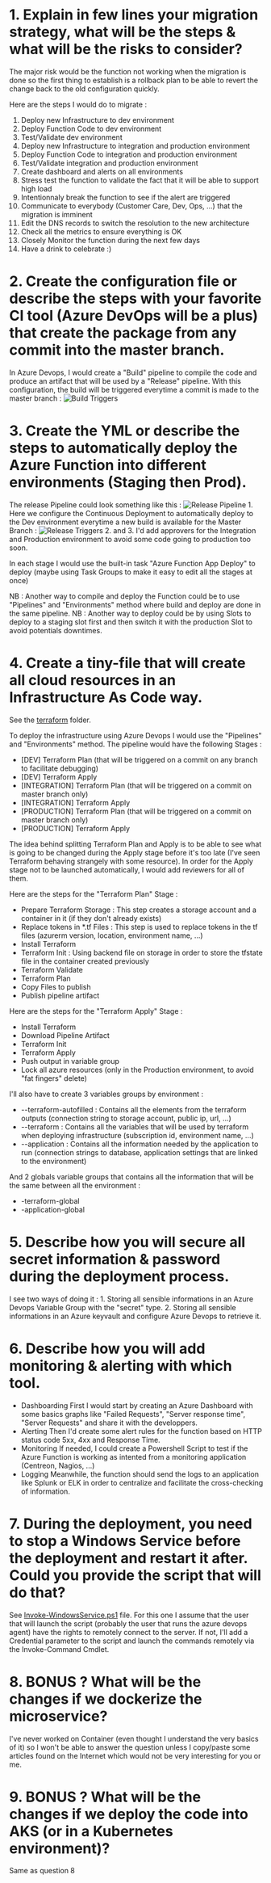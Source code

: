 # 1. Explain in few lines your migration strategy, what will be the steps & what will be the risks to consider?
The major risk would be the function not working when the migration is done so the first thing to establish is a rollback plan to be able to revert the change back to the old configuration quickly. 

Here are the steps I would do to migrate : 
1. Deploy new Infrastructure to dev environment
2. Deploy Function Code to dev environment
3. Test/Validate dev environment
4. Deploy new Infrastructure to integration and production environment
5. Deploy Function Code to integration and production environment
6. Test/Validate integration and production environment
7. Create dashboard and alerts on all environments
8. Stress test the function to validate the fact that it will be able to support high load
9. Intentionnaly break the function to see if the alert are triggered
10. Communicate to everybody (Customer Care, Dev, Ops, ...) that the migration is imminent
10. Edit the DNS records to switch the resolution to the new architecture
11. Check all the metrics to ensure everything is OK
12. Closely Monitor the function during the next few days
13. Have a drink to celebrate :)

# 2. Create the configuration file or describe the steps with your favorite CI tool (Azure DevOps will be a plus) that create the package from any commit into the master branch.
In Azure Devops, I would create a "Build" pipeline to compile the code and produce an artifact that will be used by a "Release" pipeline. 
With this configuration, the build will be triggered everytime a commit is made to the master branch : 
![Build Triggers](BuildTriggers.png)

# 3. Create the YML or describe the steps to automatically deploy the Azure Function into different environments (Staging then Prod).
The release Pipeline could look something like this : 
![Release Pipeline](ReleasePipeline.png)
    1. Here we configure the Continuous Deployment to automatically deploy to the Dev environment everytime a new build is available for the Master Branch : 
![Release Triggers](ReleaseTriggers.png)
    2. and 3. I'd add approvers for the Integration and Production environment to avoid some code going to production too soon. 

In each stage I would use the built-in task "Azure Function App Deploy" to deploy (maybe using Task Groups to make it easy to edit all the stages at once)

NB : Another way to compile and deploy the Function could be to use "Pipelines" and "Environments" method where build and deploy are done in the same pipeline. 
NB : Another way to deploy could be by using Slots to deploy to a staging slot first and then switch it with the production Slot to avoid potentials downtimes. 

# 4. Create a tiny-file that will create all cloud resources in an Infrastructure As Code way.
See the [terraform](terraform) folder. 

To deploy the infrastructure using Azure Devops I would use the "Pipelines" and "Environments" method. 
The pipeline would have the following Stages : 
- \[DEV\] Terraform Plan (that will be triggered on a commit on any branch to facilitate debugging)
- \[DEV\] Terraform Apply
- \[INTEGRATION\] Terraform Plan (that will be triggered on a commit on master branch only)
- \[INTEGRATION\] Terraform Apply
- \[PRODUCTION\] Terraform Plan (that will be triggered on a commit on master branch only)
- \[PRODUCTION\] Terraform Apply

The idea behind splitting Terraform Plan and Apply is to be able to see what is going to be changed during the Apply stage before it's too late (I've seen Terraform behaving strangely with some resource). In order for the Apply stage not to be launched automatically, I would add reviewers for all of them. 

Here are the steps for the "Terraform Plan" Stage : 
- Prepare Terraform Storage : This step creates a storage account and a container in it (if they don't already exists)
- Replace tokens in *.tf Files : This step is used to replace tokens in the tf files (azurerm version, location, environment name, ...)
- Install Terraform
- Terraform Init : Using backend file on storage in order to store the tfstate file in the container created previously
- Terraform Validate
- Terraform Plan
- Copy Files to publish
- Publish pipeline artifact

Here are the steps for the "Terraform Apply" Stage : 
- Install Terraform
- Download Pipeline Artifact
- Terraform Init
- Terraform Apply
- Push output in variable group
- Lock all azure resources (only in the Production environment, to avoid "fat fingers" delete)

I'll also have to create 3 variables groups by environment : 
- <projectname>-<env>-terraform-autofilled : Contains all the elements from the terraform outputs (connection string to storage account, public ip, url, ...)
- <projectname>-<env>-terraform : Contains all the variables that will be used by terraform when deploying infrastructure (subscription id, environment name, ...)
- <projectname>-<env>-application : Contains all the information needed by the application to run (connection strings to database, application settings that are linked to the environment)

And 2 globals variable groups that contains all the information that will be the same between all the environment : 
- <projectname>-terraform-global
- <projectname>-application-global

# 5. Describe how you will secure all secret information & password during the deployment process.
I see two ways of doing it : 
    1. Storing all sensible informations in an Azure Devops Variable Group with the "secret" type. 
    2. Storing all sensible informations in an Azure keyvault and configure Azure Devops to retrieve it. 

# 6. Describe how you will add monitoring & alerting with which tool.
- Dashboarding
First I would start by creating an Azure Dashboard with some basics graphs like "Failed Requests", "Server response time", "Server Requests" and share it with the developpers. 
- Alerting
Then I'd create some alert rules for the function based on HTTP status code 5xx, 4xx and Response Time. 
- Monitoring
If needed, I could create a Powershell Script to test if the Azure Function is working as intented from a monitoring application (Centreon, Nagios, ...)
- Logging
Meanwhile, the function should send the logs to an application like Splunk or ELK in order to centralize and facilitate the cross-checking of information. 

# 7. During the deployment, you need to stop a Windows Service before the deployment and restart it after. Could you provide the script that will do that?
See [Invoke-WindowsService.ps1](Invoke-WindowsService.ps1) file. 
For this one I assume that the user that will launch the script (probably the user that runs the azure devops agent) have the rights to remotely connect to the server. 
If not, I'll add a Credential parameter to the script and launch the commands remotely via the Invoke-Command Cmdlet. 

# 8. BONUS ? What will be the changes if we dockerize the microservice?
I've never worked on Container (even thought I understand the very basics of it) so I won't be able to answer the question unless I copy/paste some articles found on the Internet which would not be very interesting for you or me. 

# 9. BONUS ? What will be the changes if we deploy the code into AKS (or in a Kubernetes environment)?
Same as question 8
